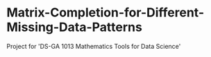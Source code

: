# Matrix-Completion-for-Different-Missing-Data-Patterns
Project for 'DS-GA 1013 Mathematics Tools for Data Science'
